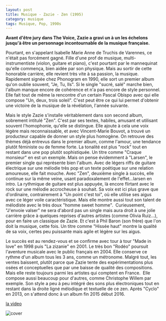 ```yaml
---
layout: post
title: Musique - Zazie - Zen (1995)
category: musique
tags: Musique, Pop, 1990s
---
```

**Avant d'être jury dans The Voice, Zazie a gravi un à un les échelons jusqu'à être un personnage incontournable de la musique française.**

Pourtant, en s'appelant Isabelle Marie Anne de Truchis de Varennes, ce n'était pas forcément gagné. Fille d'une prof de musique, multi-instrumentiste (violon, guitare et piano), c'est pourtant par le mannequinat qu'elle commença, bien aidée par son physique. Mais au sortir de cette honorable carrière, elle revient très vite à sa passion, la musique. Rapidement signée chez Phonogram en 1990, elle sort un premier album qu'on oublie souvent, "Je, Tu, Ils". Si le single "sucré, salé" marche bien, l'album manque encore de cohérence et n'a pas encore de style personnel. Elle fait tout de même la rencontre d'un certain Pascal Obispo avec qui elle compose "Un, deux, trois soleil". C'est peut être ce qui lui permet d'obtenir une victoire de la musique de la révélation, l'année suivante.

Mais le style Zazie s'installe véritablement dans son second album, sobrement intitulé "Zen". C'est par ses textes, habiles, amusant et utilisant souvent l'homophonie, qu'elle se distingue. Elle ajoute à cela une voix légère mais reconnaissable, et avec Vincent-Marie Bouvot, a trouvé un producteur capable de donner un style plus homogène. On retrouve des thèmes déjà entrevus dans le premier album, comme l'amour, une tendance plutôt féministe ou de femme forte. La tonalité est plus "rock" tout en restant dans une pop plutôt sophistiquée. Un titre comme "Craque monsieur" en est un exemple. Mais on pense évidemment à "Larsen", le premier single qui représente bien l'album. Avec de légers riffs de guitare électrique sur une mélodie très pop et un texte poétique sur une relation amoureuse, elle fait mouche. Avec "Zen", deuxième single à succès, elle continue sur la même veine, usant paradoxalement de l'effet...larsen en intro. La rythmique de guitare est plus appuyée, là encore flirtant avec le rock sur une mélodie accrocheuse à souhait. Sa voix est ici plus grave que d'ordinaire, contrairement à "Un point c'est toi", où elle utilise ses aigus avec ce léger voile caractéristique. Mais elle montre aussi tout son talent de mélodiste avec le très doux "homme sweet homme".  Curieusement, "J'envoie valser" ne sera d'abord pas un single mais aura droit à une jolie carrière grâce à quelques reprises d'autres artistes (comme Olivia Ruiz...), pour en faire un classique de Zazie. Et c'est à Phil Baron (son frère) que l'on doit la musique, cette fois. Un titre comme "Hissée haut" montre la qualité de sa voix, certes peu puissante mais agile et légère sur les aigus.

Le succès est au rendez-vous et se confirme avec tour à tour "Made in love" en 1998 puis "La zizanie" en 2001. Le très bon "Rodéo" poursuit l'aventure musicale avec le public français en 2004. Elle conserve ce rythme d'un album tous les 3 ans, comme un métronome. Malgré tout, les ventes baissent, plutôt parce que Zazie tente des expérimentations plus osées et conceptuelles que par une baisse de qualité des compositions. Mais elle reste toujours parmi les artistes qui comptent en France.  Elle compose aussi beaucoup pour d'autres, comme Christophe Willem par exemple. Son style a peu à peu intégré des sons plus électroniques tout en restant dans la droite ligné mélodique et textuelle de ce zen. Après "Cyclo" en 2013, on s'attend donc à un album fin 2015 début 2016.

[la video](https://www.youtube.com/watch?v=2swzd1Cpqc4)

![cover](http://cheziceman.files.wordpress.com/2015/04/zaziezen.jpg)
